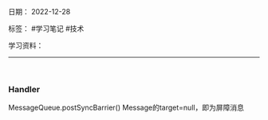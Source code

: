 日期： 2022-12-28

标签： #学习笔记 #技术

学习资料： 


---
<br>

### Handler
MessageQueue.postSyncBarrier()
Message的target=null，即为屏障消息